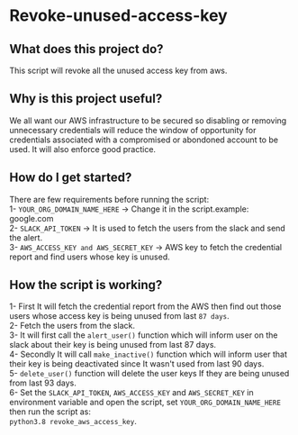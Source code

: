 # Revoke-unused-access-key

## What does this project do?
This script will revoke all the unused access key from aws.

## Why is this project useful?
We all want our AWS infrastructure to be secured so disabling or removing unnecessary credentials will reduce the window of opportunity for credentials associated with a compromised or abondoned account to be used. It will also enforce good practice.

## How do I get started?
There are few requirements before running the script:<br />
1- ```YOUR_ORG_DOMAIN_NAME_HERE``` -> Change it in the script.example: google.com <br />
2- ```SLACK_API_TOKEN``` -> It is used to fetch the users from the slack and send the alert. <br />
3- ```AWS_ACCESS_KEY and AWS_SECRET_KEY``` -> AWS key to fetch the credential report and find users whose key is unused.

## How the script is working?
1- First It will fetch the credential report from the AWS then find out those users whose access key is being unused from last ```87 days```.<br />
2- Fetch the users from the slack.<br />
3- It will first call the ```alert_user()``` function which will inform user on the slack about their key is being unused from last 87 days.<br />
4- Secondly It will call ```make_inactive()``` function which will inform user that their key is being deactivated since It wasn't used from last 90 days.<br />
5- ```delete_user()``` function will delete the user keys If they are being unused from last 93 days.<br />
6- Set the ```SLACK_API_TOKEN```, ```AWS_ACCESS_KEY``` and ```AWS_SECRET_KEY``` in environment variable and open the script, set ```YOUR_ORG_DOMAIN_NAME_HERE``` then run the script as:<br /> ```python3.8 revoke_aws_access_key```.
 
